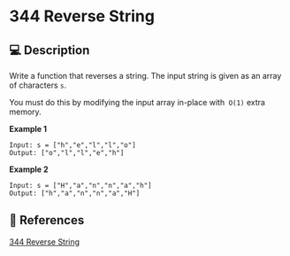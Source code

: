 # 344 Reverse String

## 💻 Description

Write a function that reverses a string. The input string is given as an array of characters `s`.

You must do this by modifying the input array in-place with` O(1)` extra memory.

**Example 1**

```
Input: s = ["h","e","l","l","o"]
Output: ["o","l","l","e","h"]
```

**Example 2**

```
Input: s = ["H","a","n","n","a","h"]
Output: ["h","a","n","n","a","H"]
```

## 🔗 References

[344 Reverse String](https://leetcode.com/problems/reverse-string/description/)
